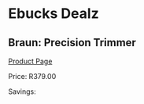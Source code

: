 
# Ebucks Dealz
## Braun: Precision Trimmer
[Product Page](https://www.ebucks.com/web/shop/productSelected.do?prodId=1191157930&catId=1186081080)

Price: R379.00

Savings: 


	